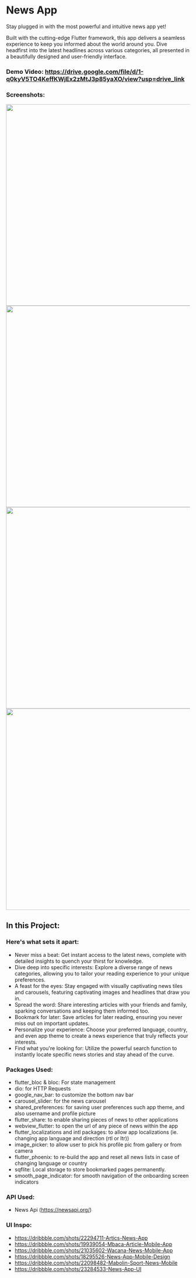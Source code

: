 # News App

Stay plugged in with the most powerful and intuitive news app yet!

Built with the cutting-edge Flutter framework, this app delivers a seamless experience to keep you informed about the world around you. Dive headfirst into the latest headlines across various categories, all presented in a beautifully designed and user-friendly interface.

### Demo Video: https://drive.google.com/file/d/1-q0kyV5TO4KeffKWjEx2zMtJ3p85yaXO/view?usp=drive_link

### Screenshots:
<img src='https://github.com/SaraHossGit/news_app/assets/89196087/0cc42592-746a-4700-a04d-6128722508b1' height='550'>
<img src='https://github.com/SaraHossGit/news_app/assets/89196087/5ab9f2da-192c-47c4-8f05-75ab1b6539b1' height='550'>
<img src='https://github.com/SaraHossGit/news_app/assets/89196087/a9becded-d69d-4131-9f46-5c7bed3e5671' height='550'>
<img src='https://github.com/SaraHossGit/news_app/assets/89196087/7d9812b4-50ae-40ce-89c1-e170eb89ff44' height='550'>

## In this Project:

### Here's what sets it apart:
- Never miss a beat: Get instant access to the latest news, complete with detailed insights to quench your thirst for knowledge. 
- Dive deep into specific interests: Explore a diverse range of news categories, allowing you to tailor your reading experience to your unique preferences. 
- A feast for the eyes: Stay engaged with visually captivating news tiles and carousels, featuring captivating images and headlines that draw you in. 
- Spread the word: Share interesting articles with your friends and family, sparking conversations and keeping them informed too. 
- Bookmark for later: Save articles for later reading, ensuring you never miss out on important updates. 
- Personalize your experience: Choose your preferred language, country, and even app theme to create a news experience that truly reflects your interests. 
- Find what you're looking for: Utilize the powerful search function to instantly locate specific news stories and stay ahead of the curve.

### Packages Used:
- flutter_bloc & bloc: For state management 
- dio: for HTTP Requests
- google_nav_bar: to customize the bottom nav bar
- carousel_slider: for the news carousel
- shared_preferences: for saving user preferences such app theme, and also username and profile picture 
- flutter_share: to enable sharing pieces of news to other applications
- webview_flutter: to open the url of any piece of news within the app
- flutter_localizations and intl packages: to allow app localizations (ie. changing app language and direction (rtl or ltr))
- image_picker: to allow user to pick his profile pic from gallery or from camera 
- flutter_phoenix: to re-build the app and reset all news lists in case of changing language or country 
- sqflite: Local storage to store bookmarked pages permanently. 
- smooth_page_indicator: for smooth navigation of the onboarding screen indicators

### API Used:
- News Api (https://newsapi.org/)

### UI Inspo:
- https://dribbble.com/shots/22294711-Artics-News-App
- https://dribbble.com/shots/19939054-Mbaca-Article-Mobile-App
- https://dribbble.com/shots/21035602-Wacana-News-Mobile-App
- https://dribbble.com/shots/18295526-News-App-Mobile-Design
- https://dribbble.com/shots/22098482-Mabolin-Sport-News-Mobile
- https://dribbble.com/shots/23284533-News-App-UI
